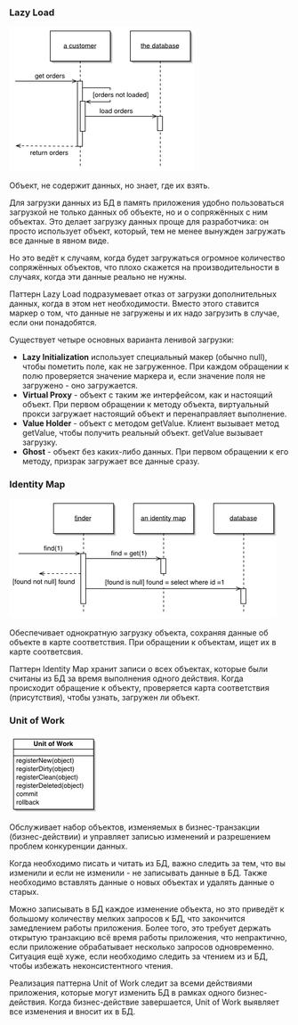 ### Lazy Load

![Паттерн проектирования Lazy Load](.object-relational-behavioral-images/lazy-load.gif)

Объект, не содержит данных, но знает, где их взять.

Для загрузки данных из БД в память приложения удобно  пользоваться загрузкой не только данных об объекте, но и о сопряжённых с ним объектах. Это делает загрузку данных проще для разработчика: он  просто использует объект, который, тем не менее вынужден загружать все  данные в явном виде.

Но это ведёт к случаям, когда будет загружаться огромное  количество сопряжённых объектов, что плохо скажется на  производительности в случаях, когда эти данные реально не нужны.

Паттерн Lazy Load подразумевает отказ от загрузки дополнительных  данных, когда в этом нет необходимости. Вместо этого ставится маркер о  том, что данные не загружены и их надо загрузить в случае, если они  понадобятся.

Существует четыре основных варианта ленивой загрузки:

- **Lazy Initialization** использует специальный макер (обычно null), чтобы пометить поле, как не загруженное. При каждом обращении к полю проверяется значение маркера  и, если значение поля не загружено - оно загружается.
- **Virtual Proxy** - объект с таким же интерфейсом, как и настоящий объект. При первом  обращении к методу объекта, виртуальный прокси загружает настоящий  объект и перенаправляет выполнение.
- **Value Holder** - объект с методом getValue. Клиент вызывает метод getValue, чтобы получить реальный объект. getValue вызывает загрузку.
- **Ghost** - объект без каких-либо данных. При первом обращении к его методу, призрак загружает все данные сразу.


### Identity Map

![Паттерн проектирования Identity Map](.object-relational-behavioral-images/identity-map.gif)

Обеспечивает однократную загрузку объекта, сохраняя данные об  объекте в карте соответствия. При обращении к объектам, ищет их в карте  соответсвия.

Паттерн Identity Map хранит записи о всех объектах, которые были считаны из БД за время выполнения одного действия. Когда  происходит обращение к объекту, проверяется карта соответствия  (присутствия), чтобы узнать, загружен ли объект.


### Unit of Work

![Паттерн проектирования Unit of Work](.object-relational-behavioral-images/unit-of-work.gif)

Обслуживает набор объектов, изменяемых в бизнес-транзакции  (бизнес-действии) и управляет записью изменений и разрешением проблем  конкуренции данных.

Когда необходимо писать и читать из БД, важно следить за  тем, что вы изменили и если не изменили - не записывать данные в БД.  Также необходимо вставлять данные о новых объектах и удалять данные о  старых.

Можно записывать в БД каждое изменение объекта, но это  приведёт к большому количеству мелких запросов к БД, что закончится  замедлением работы приложения. Более того, это требует держать открытую  транзакцию всё время работы приложения, что непрактично, если приложение обрабатывает несколько запросов одновременно. Ситуация ещё хуже, если  необходимо следить за чтением из и БД, чтобы избежать неконсистентного  чтения.

Реализация паттерна Unit of Work следит за всеми действиями приложения, которые могут изменить БД в  рамках одного бизнес-действия. Когда бизнес-действие завершается, Unit of Work выявляет все изменения и вносит их в БД.